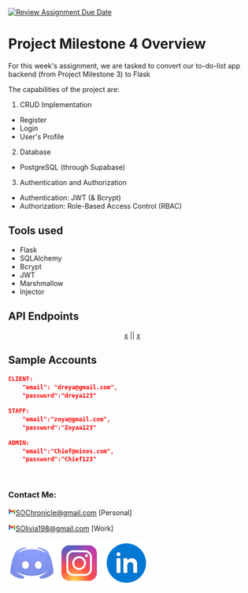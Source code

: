[![Review Assignment Due Date](https://classroom.github.com/assets/deadline-readme-button-24ddc0f5d75046c5622901739e7c5dd533143b0c8e959d652212380cedb1ea36.svg)](https://classroom.github.com/a/DGzh2WKs)
# Project Milestone 4 Overview
For this week's assignment, we are tasked to convert our to-do-list app backend (from Project Milestone 3) to Flask

The capabilities of the project are:
1. CRUD Implementation 
- Register
- Login
- User's Profile
2. Database 
- PostgreSQL (through Supabase)
3. Authentication and Authorization
- Authentication: JWT (& Bcrypt)
- Authorization: Role-Based Access Control (RBAC)

## Tools used
- Flask
- SQLAlchemy
- Bcrypt
- JWT
- Marshmallow
- Injector

## API Endpoints

<p align="center">
<a href="x">x</a> || 
<a href="x">x</a>
</p> 

## Sample Accounts
```JSON
CLIENT:
    "email": "dreya@gmail.com",
    "password":"dreya123"
```
```JSON
STAFF:
    "email":"zoya@gmail.com",
    "password":"Zoyaa123"
```
```JSON
ADMIN:
    "email":"Chief@minos.com",
    "password":"Chief123"
```
<br>

### Contact Me:

<img src="https://raw.githubusercontent.com/RevoU-FSSE-2/week-7-SherinOlivia/3dd7cdf0d5c9fc1828f0dfcac8ef2e9c057902be/assets/gmail-icon.svg" width="15px" background-color="none">[SOChronicle@gmail.com](mailto:SOChronicle@gmail.com) [Personal]

<img src="https://raw.githubusercontent.com/RevoU-FSSE-2/week-7-SherinOlivia/3dd7cdf0d5c9fc1828f0dfcac8ef2e9c057902be/assets/gmail-icon.svg" width="15px" background-color="none">[SOlivia198@gmail.com](mailto:SOlivia198@gmail.com) [Work]

[![Roo-Discord](https://raw.githubusercontent.com/RevoU-FSSE-2/week-5-SherinOlivia/bddf1eca3ee3ad82db2f228095d01912bf9c3de6/assets/MDimgs/icons8-discord.svg)](https://discord.com/users/shxdxr#7539)[![Roo-Instagram](https://raw.githubusercontent.com/RevoU-FSSE-2/week-5-SherinOlivia/bddf1eca3ee3ad82db2f228095d01912bf9c3de6/assets/MDimgs/icons8-instagram.svg)](https://instagram.com/shxdxr?igshid=MzRlODBiNWFlZA==)[![Roo-LinkedIn](https://raw.githubusercontent.com/RevoU-FSSE-2/week-5-SherinOlivia/bddf1eca3ee3ad82db2f228095d01912bf9c3de6/assets/MDimgs/icons8-linkedin-circled.svg)](https://www.linkedin.com/in/sherin-olivia-07311127a/)